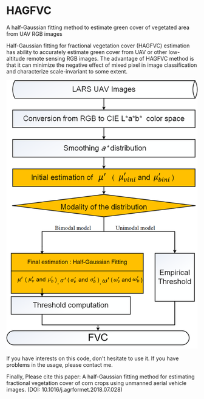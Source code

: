 # HAGFVC
A half-Gaussian fitting method to estimate green cover of vegetated area from UAV RGB images

Half-Gaussian fitting for fractional vegetation cover (HAGFVC) estimation has ability to accurately estimate green cover from UAV or other low-altitude remote sensing RGB images. The advantage of HAGFVC method is that it can minimize the negative effect of mixed pixel in image classification and characterize scale-invariant to some extent.

![image](https://github.com/ludwig1860/HAGFVC/blob/master/images/flowchart.png)

If you have interests on this code, don't hesitate to use it.
If you have problems in the usage, please contact me.

Finally, Please cite this paper: A half-Gaussian fitting method for estimating fractional vegetation cover of corn crops using unmanned aerial vehicle images. (DOI: 10.1016/j.agrformet.2018.07.028)
